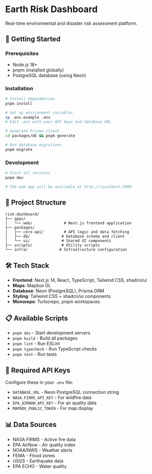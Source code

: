 # Earth Risk Dashboard

Real-time environmental and disaster risk assessment platform.

## 🚀 Getting Started

### Prerequisites
- Node.js 18+
- pnpm (installed globally)
- PostgreSQL database (using Neon)

### Installation
```bash
# Install dependencies
pnpm install

# Set up environment variables
cp .env.example .env
# Edit .env with your API keys and database URL

# Generate Prisma client
cd packages/db && pnpm generate

# Run database migrations
pnpm migrate
```

### Development
```bash
# Start all services
pnpm dev

# The web app will be available at http://localhost:3000
```

## 📁 Project Structure
```
risk-dashboard/
├── apps/
│   └── web/              # Next.js frontend application
├── packages/
│   ├── core-api/         # API logic and data fetching
│   ├── db/              # Database schema and client
│   └── ui/              # Shared UI components
├── scripts/             # Utility scripts
└── infra/              # Infrastructure configuration
```

## 🛠️ Tech Stack
- **Frontend**: Next.js 14, React, TypeScript, Tailwind CSS, shadcn/ui
- **Maps**: Mapbox GL
- **Database**: Neon (PostgreSQL), Prisma ORM
- **Styling**: Tailwind CSS + shadcn/ui components
- **Monorepo**: Turborepo, pnpm workspaces

## 📋 Available Scripts
- `pnpm dev` - Start development servers
- `pnpm build` - Build all packages
- `pnpm lint` - Run ESLint
- `pnpm typecheck` - Run TypeScript checks
- `pnpm test` - Run tests

## 🔑 Required API Keys
Configure these in your `.env` file:
- `DATABASE_URL` - Neon PostgreSQL connection string
- `NASA_FIRMS_API_KEY` - For wildfire data
- `EPA_AIRNOW_API_KEY` - For air quality data
- `MAPBOX_PUBLIC_TOKEN` - For map display

## 📊 Data Sources
- NASA FIRMS - Active fire data
- EPA AirNow - Air quality index
- NOAA/NWS - Weather alerts
- FEMA - Flood zones
- USGS - Earthquake data
- EPA ECHO - Water quality